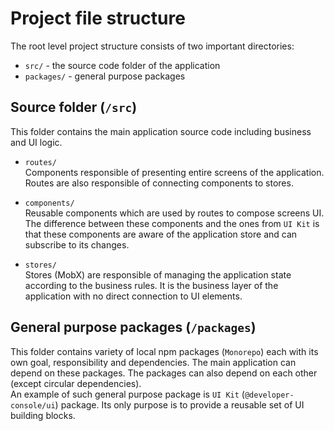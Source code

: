Project file structure
===

The root level project structure consists of two important directories:
- `src/` - the source code folder of the application
- `packages/` - general purpose packages


## Source folder (`/src`)
This folder contains the main application source code including business and UI logic.

- `routes/`  
Components responsible of presenting entire screens of the application. Routes are also responsible of connecting components to stores.

- `components/`  
Reusable components which are used by routes to compose screens UI. The difference between these components and the ones from `UI Kit` is that these components are aware of the application store and can subscribe to its changes.

- `stores/`  
Stores (MobX) are responsible of managing the application state according to the business rules. It is the business layer of the application with no direct connection to UI elements.


## General purpose packages (`/packages`)
This folder contains variety of local npm packages (`Monorepo`) each with its own goal, responsibility and dependencies. The main application can depend on these packages. The packages can also depend on each other (except circular dependencies).  
An example of such general purpose package is `UI Kit` (`@developer-console/ui`) package. Its only purpose is to provide a reusable set of UI building blocks.